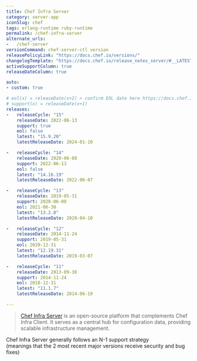 ```yaml
---
title: Chef Infra Server
category: server-app
iconSlug: chef
tags: erlang-runtime ruby-runtime
permalink: /chef-infra-server
alternate_urls:
-   /chef-server
versionCommand: chef-server-ctl version
releasePolicyLink: "https://docs.chef.io/versions/"
changelogTemplate: "https://docs.chef.io/release_notes_server/#__LATEST__"
activeSupportColumn: true
releaseDateColumn: true

auto:
- custom: true

# eol(x) = releaseDate(x+2) > confirm EOL date here https://docs.chef.io/versions/
# support(x) = releaseDate(x+1)
releases:
-   releaseCycle: "15"
    releaseDate: 2022-06-13
    support: true
    eol: false
    latest: "15.9.20"
    latestReleaseDate: 2024-01-10

-   releaseCycle: "14"
    releaseDate: 2020-06-08
    support: 2022-06-13
    eol: false
    latest: "14.16.19"
    latestReleaseDate: 2022-06-07

-   releaseCycle: "13"
    releaseDate: 2019-05-31
    support: 2020-06-08
    eol: 2021-06-30
    latest: "13.2.0"
    latestReleaseDate: 2020-04-10

-   releaseCycle: "12"
    releaseDate: 2014-11-24
    support: 2019-05-31
    eol: 2020-12-31
    latest: "12.19.31"
    latestReleaseDate: 2019-03-07

-   releaseCycle: "11"
    releaseDate: 2013-09-30
    support: 2014-11-24
    eol: 2018-12-31
    latest: "11.1.7"
    latestReleaseDate: 2014-06-19

---
```


> [Chef Infra Server](https://docs.chef.io/server/) is an open-source platform that complements Chef Infra Client.
> It serves as a central hub for configuration data, providing scalable infrastructure management. 

Chef Infra Server generally follows an N-1 support strategy  
(meanings that the 2 most recent major versions receive security and bug fixes)
